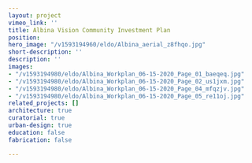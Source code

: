 ```yaml
---
layout: project
vimeo_link: ''
title: Albina Vision Community Investment Plan
position: 
hero_image: "/v1593194960/eldo/Albina_aerial_z8fhqo.jpg"
short-description: ''
description: ''
images:
- "/v1593194980/eldo/Albina_Workplan_06-15-2020_Page_01_baeqeq.jpg"
- "/v1593194980/eldo/Albina_Workplan_06-15-2020_Page_02_us1jxm.jpg"
- "/v1593194980/eldo/Albina_Workplan_06-15-2020_Page_04_mfqzjv.jpg"
- "/v1593194980/eldo/Albina_Workplan_06-15-2020_Page_05_re11oj.jpg"
related_projects: []
architecture: true
curatorial: true
urban-design: true
education: false
fabrication: false

---
```


